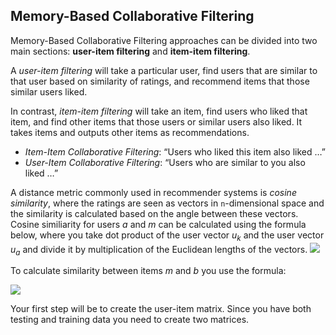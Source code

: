 ## Memory-Based Collaborative Filtering

Memory-Based Collaborative Filtering approaches can be divided into two main sections: **user-item filtering** and **item-item filtering**. 

A *user-item filtering* will take a particular user, find users that are similar to that user based on similarity of ratings, and recommend items that those similar users liked. 

In contrast, *item-item filtering* will take an item, find users who liked that item, and find other items that those users or similar users also liked. It takes items and outputs other items as recommendations. 

* *Item-Item Collaborative Filtering*: “Users who liked this item also liked …”
* *User-Item Collaborative Filtering*: “Users who are similar to you also liked …”


A distance metric commonly used in recommender systems is *cosine similarity*, where the ratings are seen as vectors in ``n``-dimensional space and the similarity is calculated based on the angle between these vectors. 
Cosine similiarity for users *a* and *m* can be calculated using the formula below, where you take dot product of  the user vector *$u_k$* and the user vector *$u_a$* and divide it by multiplication of the Euclidean lengths of the vectors.
<img class="aligncenter size-thumbnail img-responsive" src="https://latex.codecogs.com/gif.latex?s_u^{cos}(u_k,u_a)=\frac{u_k&space;\cdot&space;u_a&space;}{&space;\left&space;\|&space;u_k&space;\right&space;\|&space;\left&space;\|&space;u_a&space;\right&space;\|&space;}&space;=\frac{\sum&space;x_{k,m}x_{a,m}}{\sqrt{\sum&space;x_{k,m}^2\sum&space;x_{a,m}^2}}"/>

To calculate similarity between items *m* and *b* you use the formula:

<img class="aligncenter size-thumbnail img-responsive" src="https://latex.codecogs.com/gif.latex?s_u^{cos}(i_m,i_b)=\frac{i_m&space;\cdot&space;i_b&space;}{&space;\left&space;\|&space;i_m&space;\right&space;\|&space;\left&space;\|&space;i_b&space;\right&space;\|&space;}&space;=\frac{\sum&space;x_{a,m}x_{a,b}}{\sqrt{\sum&space;x_{a,m}^2\sum&space;x_{a,b}^2}}
"/>

Your first step will be to create the user-item matrix. Since you have both testing and training data you need to create two matrices.  
